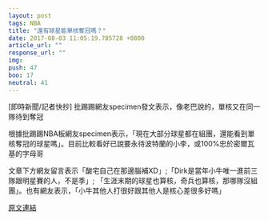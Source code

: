 ```yaml
---
layout: post
tags: NBA
title: "還有球星能單核奪冠嗎？"
date: 2017-08-03 11:05:19.785728 +0800
article_url: ""
response_url: ""
img: 
push: 47
boo: 17
neutral: 41
---
```


[即時新聞/記者快抄] 批踢踢網友specimen發文表示，像老巴說的，單核又在同一隊待到奪冠

根據批踢踢NBA板網友specimen表示，「現在大部分球星都在組團，還能看到單核奪冠的球星嗎」。目前比較看好已說要永待波特蘭的小李，或100%忠於密爾瓦基的字母哥

文章下方網友留言表示「酸宅自己在那邊腦補XD」;「Dirk是當年小牛唯一進前三隊跟明星賽的人，不是季」; 「生涯末期的球星也算核，奇兵也算核，那哪隊沒組團」。也有網友表示，「小牛其他人打很好跟其他人是核心差很多好嗎」

<a href = "https://www.ptt.cc/bbs/NBA/M.1501248717.A.C2D.html">原文連結</a>

